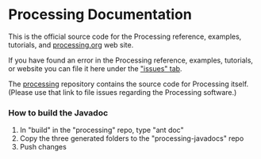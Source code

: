 Processing Documentation
==========

This is the official source code for the Processing reference, examples, tutorials, and [processing.org](http://processing.org) web site.

If you have found an error in the Processing reference, examples, tutorials, or website you can file it here under the ["issues" tab](https://github.com/processing/processing-docs/issues).

The [processing](https://github.com/processing/processing) repository contains the source code for Processing itself. (Please use that link to file issues regarding the Processing software.)

### How to build the Javadoc

1) In "build" in the "processing" repo, type "ant doc"
2) Copy the three generated folders to the "processing-javadocs" repo
3) Push changes

<!-- Thanks Ben, Casey, and all the contributors for all things Processing! -->
